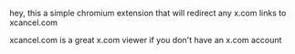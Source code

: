 hey, this a simple chromium extension that will redirect any x.com links to xcancel.com

xcancel.com is a great x.com viewer if you don't have an x.com account
